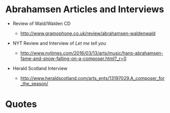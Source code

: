 # Abrahamsen Articles and Interviews
* Review of Wald/Walden CD
    * http://www.gramophone.co.uk/review/abrahamsen-waldenwald

* NYT Review and Interview of *Let me tell you*
    * http://www.nytimes.com/2016/03/13/arts/music/hans-abrahamsen-fame-and-snow-falling-on-a-composer.html?_r=0

* Herald Scotland Interview
    * http://www.heraldscotland.com/arts_ents/13197029.A_composer_for_the_season/


# Quotes
